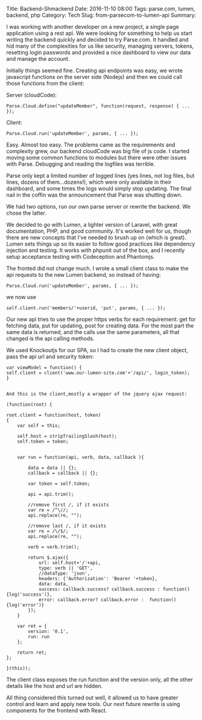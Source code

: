 Title: Backend-Shmackend
Date: 2016-11-10 08:00
Tags: parse.com, lumen, backend, php
Category: Tech
Slug: from-parsecom-to-lumen-api
Summary: 



I was working with another developer on a new project, a single page application using a rest api. We were looking for something to help us start writing the backend quickly and decided to try Parse.com. It handled and hid many of the complexities for us like security, managing servers, tokens, resetting login passwords and provided a nice dashboard to view our data and manage the account. 

Initially things seemed fine. Creating api endpoints was easy, we wrote javascript functions on the server side (Nodejs) and then we could call those functions from the client:

Server (cloudCode):
```
Parse.Cloud.define("updateMember", function(request, response) { ... });
```
Client:
```
Parse.Cloud.run('updateMember', params, { ... });
```

Easy. Almost too easy. The problems came as the requirements and complexity grew, our backend cloudCode was big file of js code. I started moving some common functions to modules but there were other issues with Parse. Debugging and reading the logfiles was terrible. 

Parse only kept a limited number of logged lines (yes lines, not log files, but lines, dozens of them...dozens!), which were only available in their dashboard, and some times the logs would simply stop updating. The final nail in the coffin was the announcement that Parse was shutting down. 

We had two options, run our own parse server or rewrite the backend. We chose the latter.

We decided to go with Lumen, a lighter version of Laravel, with great documentation, PHP, and good community. It's worked well for us, though there are new concepts that I've needed to brush up on (which is great). Lumen sets things up so its easier to follow good practices like dependency injection and testing. It works with phpunit out of the box, and I recently setup acceptance testing with Codeception and Phantomjs.

The fronted did not change much. I wrote a small client class to make the api requests to the new Lumen backend, so instead of having:
```
Parse.Cloud.run('updateMember', params, { ... });  
```
we now use
```
self.client.run('members/'+userid, 'put', params, { ... });
```
Our new api tries to use the proper https verbs for each requirement: get for fetching data, put for updating, post for creating data.
For the most part the same data is returned, and the calls use the same parameters, all that changed is the api calling methods.

We used Knockoutjs for our SPA, so I had to create the new client object, pass the api url and security token:
```
var viewModel = function() {
self.client = client('www.our-lumen-site.com'+'/api/', login_token);
}


And this is the client,mostly a wrapper of the jquery ajax request:

(function(root) {

root.client = function(host, token)
{
    var self = this;

    self.host = stripTrailingSlash(host);    
    self.token = token;


    var run = function(api, verb, data, callback ){

        data = data || {};
        callback = callback || {};        

        var token = self.token;

        api = api.trim();

        //remove first /, if it exists
        var re = /^\//;
        api.replace(re, "");

        //remove last /, if it exists
        var re = /\/$/;
        api.replace(re, "");

        verb = verb.trim();

        return $.ajax({
            url: self.host+'/'+api,
            type: verb || 'GET',
            //dataType: 'json',
            headers: {'Authorization': 'Bearer '+token},
            data: data,
            success: callback.success? callback.success : function(){log('success')},
            error: callback.error? callback.error :  function(){log('error')}
        });
    }

    var ret = {
        version: '0.1',
        run: run
    };

    return ret;
};

}(this));
```
The client class exposes the run function and the version only, all the other details like the host and url are hidden.

All thing considered this turned out well, it allowed us to have greater control and learn and apply new tools. Our next future rewrite is using components for the frontend with React.

